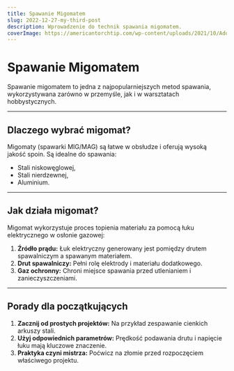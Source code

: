 ```yaml
---
title: Spawanie Migomatem
slug: 2022-12-27-my-third-post
description: Wprowadzenie do technik spawania migomatem.
coverImage: https://americantorchtip.com/wp-content/uploads/2021/10/AdobeStock_260336691-scaled.jpeg
---
```


# Spawanie Migomatem

Spawanie migomatem to jedna z najpopularniejszych metod spawania, wykorzystywana zarówno w przemyśle, jak i w warsztatach hobbystycznych.

---

## Dlaczego wybrać migomat?

Migomaty (spawarki MIG/MAG) są łatwe w obsłudze i oferują wysoką jakość spoin. Są idealne do spawania:
- Stali niskowęglowej,
- Stali nierdzewnej,
- Aluminium.

---

## Jak działa migomat?

Migomat wykorzystuje proces topienia materiału za pomocą łuku elektrycznego w osłonie gazowej:
1. **Źródło prądu:** Łuk elektryczny generowany jest pomiędzy drutem spawalniczym a spawanym materiałem.
2. **Drut spawalniczy:** Pełni rolę elektrody i materiału dodatkowego.
3. **Gaz ochronny:** Chroni miejsce spawania przed utlenianiem i zanieczyszczeniami.

---

## Porady dla początkujących

1. **Zacznij od prostych projektów:** Na przykład zespawanie cienkich arkuszy stali.
2. **Użyj odpowiednich parametrów:** Prędkość podawania drutu i napięcie łuku mają kluczowe znaczenie.
3. **Praktyka czyni mistrza:** Poćwicz na złomie przed rozpoczęciem właściwego projektu.

